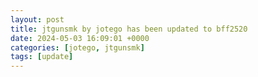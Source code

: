 ```yaml
---
layout: post
title: jtgunsmk by jotego has been updated to bff2520
date: 2024-05-03 16:09:01 +0000
categories: [jotego, jtgunsmk]
tags: [update]
---
```


